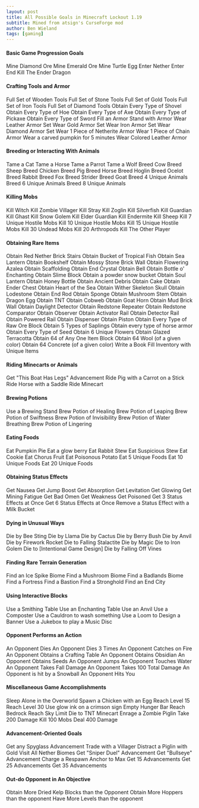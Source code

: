 ```yaml
---
layout: post
title: All Possible Goals in Minecraft Lockout 1.19
subtitle: Mined from atsign's CurseForge mod
author: Ben Wieland
tags: [gaming]
---
```

#### Basic Game Progression Goals

Mine Diamond Ore
Mine Emerald Ore
Mine Turtle Egg
Enter Nether
Enter End
Kill The Ender Dragon

#### Crafting Tools and Armor

Full Set of Wooden Tools
Full Set of Stone Tools
Full Set of Gold Tools
Full Set of Iron Tools
Full Set of Diamond Tools
Obtain Every Type of Shovel
Obtain Every Type of Hoe
Obtain Every Type of Axe
Obtain Every Type of Pickaxe
Obtain Every Type of Sword
Fill an Armor Stand with Armor
Wear Leather Armor Set
Wear Gold Armor Set
Wear Iron Armor Set
Wear Diamond Armor Set
Wear 1 Piece of Netherite Armor
Wear 1 Piece of Chain Armor
Wear a carved pumpkin for 5 minutes
Wear Colored Leather Armor

#### Breeding or Interacting With Animals

Tame a Cat
Tame a Horse
Tame a Parrot
Tame a Wolf
Breed Cow
Breed Sheep
Breed Chicken
Breed Pig
Breed Horse
Breed Hoglin
Breed Ocelot
Breed Rabbit
Breed Fox
Breed Strider
Breed Goat
Breed 4 Unique Animals
Breed 6 Unique Animals
Breed 8 Unique Animals

#### Killing Mobs

Kill Witch
Kill Zombie Villager
Kill Stray
Kill Zoglin
Kill Silverfish
Kill Guardian
Kill Ghast
Kill Snow Golem
Kill Elder Guardian
Kill Endermite
Kill Sheep
Kill 7 Unique Hostile Mobs
Kill 10 Unique Hostile Mobs
Kill 15 Unique Hostile Mobs
Kill 30 Undead Mobs
Kill 20 Arthropods
Kill The Other Player

#### Obtaining Rare Items

Obtain Red Nether Brick Stairs
Obtain Bucket of Tropical Fish
Obtain Sea Lantern
Obtain Bookshelf
Obtain Mossy Stone Brick Wall
Obtain Flowering Azalea
Obtain Scaffolding
Obtain End Crystal
Obtain Bell
Obtain Bottle o' Enchanting
Obtain Slime Block
Obtain a powder snow bucket
Obtain Soul Lantern
Obtain Honey Bottle
Obtain Ancient Debris
Obtain Cake
Obtain Ender Chest
Obtain Heart of the Sea
Obtain Wither Skeleton Skull
Obtain Lodestone
Obtain End Rod
Obtain Sponge
Obtain Mushroom Stem
Obtain Dragon Egg
Obtain TNT
Obtain Cobweb
Obtain Goat Horn
Obtain Mud Brick Wall
Obtain Daylight Detector
Obtain Redstone Repeater
Obtain Redstone Comparator
Obtain Observer
Obtain Activator Rail
Obtain Detector Rail
Obtain Powered Rail
Obtain Dispenser
Obtain Piston
Obtain Every Type of Raw Ore Block
Obtain 5 Types of Saplings
Obtain every type of horse armor
Obtain Every Type of Seed
Obtain 6 Unique Flowers
Obtain Glazed Terracotta
Obtain 64 of Any One Item Block
Obtain 64 Wool (of a given color)
Obtain 64 Concrete (of a given color)
Write a Book
Fill Inventory with Unique Items

#### Riding Minecarts or Animals

Get "This Boat Has Legs" Advancement
Ride Pig with a Carrot on a Stick
Ride Horse with a Saddle
Ride Minecart

#### Brewing Potions

Use a Brewing Stand
Brew Potion of Healing
Brew Potion of Leaping
Brew Potion of Swiftness
Brew Potion of Invisibility
Brew Potion of Water Breathing
Brew Potion of Lingering

#### Eating Foods

Eat Pumpkin Pie
Eat a glow berry
Eat Rabbit Stew
Eat Suspicious Stew
Eat Cookie
Eat Chorus Fruit
Eat Poisonous Potato
Eat 5 Unique Foods
Eat 10 Unique Foods
Eat 20 Unique Foods

#### Obtaining Status Effects

Get Nausea
Get Jump Boost
Get Absorption
Get Levitation
Get Glowing
Get Mining Fatigue
Get Bad Omen
Get Weakness
Get Poisoned
Get 3 Status Effects at Once
Get 6 Status Effects at Once
Remove a Status Effect with a Milk Bucket

#### Dying in Unusual Ways

Die by Bee Sting
Die by Llama
Die by Cactus
Die by Berry Bush
Die by Anvil
Die by Firework Rocket
Die to Falling Stalactite
Die by Magic
Die to Iron Golem
Die to [Intentional Game Design]
Die by Falling Off Vines

#### Finding Rare Terrain Generation

Find an Ice Spike Biome
Find a Mushroom Biome
Find a Badlands Biome
Find a Fortress
Find a Bastion
Find a Stronghold
Find an End City

#### Using Interactive Blocks

Use a Smithing Table
Use an Enchanting Table
Use an Anvil
Use a Composter
Use a Cauldron to wash something
Use a Loom to Design a Banner
Use a Jukebox to play a Music Disc

#### Opponent Performs an Action

An Opponent Dies
An Opponent Dies 3 Times
An Opponent Catches on Fire
An Opponent Obtains a Crafting Table
An Opponent Obtains Obsidian
An Opponent Obtains Seeds
An Opponent Jumps
An Opponent Touches Water
An Opponent Takes Fall Damage
An Opponent Takes 100 Total Damage
An Opponent is hit by a Snowball
An Opponent Hits You

#### Miscellaneous Game Accomplishments

Sleep Alone in the Overworld
Spawn a Chicken with an Egg
Reach Level 15
Reach Level 30
Use glow ink on a crimson sign
Empty Hunger Bar
Reach Bedrock
Reach Sky Limit
Die to TNT Minecart
Enrage a Zombie Piglin
Take 200 Damage
Kill 100 Mobs
Deal 400 Damage

#### Advancement-Oriented Goals

Get any Spyglass Advancement
Trade with a Villager
Distract a Piglin with Gold
Visit All Nether Biomes
Get "Sniper Duel" Advancement
Get "Bullseye" Advancement
Charge a Respawn Anchor to Max
Get 15 Advancements
Get 25 Advancements
Get 35 Advancements

#### Out-do Opponent in An Objective

Obtain More Dried Kelp Blocks than the Opponent
Obtain More Hoppers than the opponent
Have More Levels than the opponent
